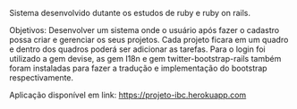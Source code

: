 Sistema desenvolvido dutante os estudos de ruby e ruby on rails.

Objetivos: 
Desenvolver um sistema onde o usuário após fazer o cadastro possa criar e gerenciar os seus projetos. 
Cada projeto ficara em um quadro e dentro dos quadros poderá ser adicionar as tarefas. 
Para o login foi utilizado a gem devise, as gem I18n e gem twitter-bootstrap-rails também foram instaladas para fazer a tradução e implementação do bootstrap respectivamente.

Aplicação disponível em link: https://projeto-ibc.herokuapp.com
